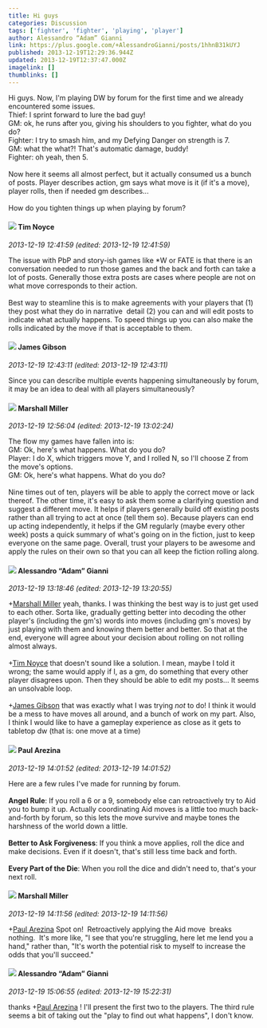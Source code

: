 ```yaml
---
title: Hi guys
categories: Discussion
tags: ['fighter', 'fighter', 'playing', 'player']
author: Alessandro “Adam” Gianni
link: https://plus.google.com/+AlessandroGianni/posts/1hhnB31kUYJ
published: 2013-12-19T12:29:36.944Z
updated: 2013-12-19T12:37:47.000Z
imagelink: []
thumblinks: []
---
```


Hi guys. Now, I&#39;m playing DW by forum for the first time and we already encountered some issues.<br />Thief: I sprint forward to lure the bad guy!<br />GM: ok, he runs after you, giving his shoulders to you fighter, what do you do?<br />Fighter: I try to smash him, and my Defying Danger on strength is 7.<br />GM: what the what?! That&#39;s automatic damage, buddy!<br />Fighter: oh yeah, then 5.<br /><br />Now here it seems all almost perfect, but it actually consumed us a bunch of posts. Player describes action, gm says what move is it (if it&#39;s a move), player rolls, then if needed gm describes...<br /><br />How do you tighten things up when playing by forum?
<div id='comment z13ht3voyvr4cfac423fsfuqtz3agdrdk'>
  <h4><img src='{{site.baseurl}}//images/avatars/101817510642162949254_photo.jpg'> Tim Noyce</h4>
      <p><cite>2013-12-19 12:41:59 (edited: 2013-12-19 12:41:59)</cite></p>
        <p>The issue with PbP and story-ish games like *W or FATE is that there is an conversation needed to run those games and the back and forth can take a lot of posts. Generally those extra posts are cases where people are not on what move corresponds to their action.<br /><br />Best way to steamline this is to make agreements with your players that (1) they post what they do in narrative  detail (2) you can and will edit posts to indicate what actually happens. To speed things up you can also make the rolls indicated by the move if that is acceptable to them.</p>
</div>
        

<div id='comment z13ht3voyvr4cfac423fsfuqtz3agdrdk'>
  <h4><img src='{{site.baseurl}}//images/avatars/114724088999683014890_photo.jpg'> James Gibson</h4>
      <p><cite>2013-12-19 12:43:11 (edited: 2013-12-19 12:43:11)</cite></p>
        <p>Since you can describe multiple events happening simultaneously by forum, it may be an idea to deal with all players simultaneously?</p>
</div>
        

<div id='comment z13ht3voyvr4cfac423fsfuqtz3agdrdk'>
  <h4><img src='{{site.baseurl}}//images/avatars/113927217394445366066_photo.jpg'> Marshall Miller</h4>
      <p><cite>2013-12-19 12:56:04 (edited: 2013-12-19 13:02:24)</cite></p>
        <p>The flow my games have fallen into is:<br />GM: Ok, here&#39;s what happens. What do you do?<br />Player: I do X, which triggers move Y, and I rolled N, so I&#39;ll choose Z from the move&#39;s options.<br />GM: Ok, here&#39;s what happens. What do you do?<br /><br />Nine times out of ten, players will be able to apply the correct move or lack thereof. The other time, it&#39;s easy to ask them some a clarifying question and suggest a different move.  It helps if players generally build off existing posts rather than all trying to act at once (tell them so).  Because players can end up acting independently, it helps if the GM regularly (maybe every other week) posts a quick summary of what&#39;s going on in the fiction, just to keep everyone on the same page. Overall, trust your players to be awesome and apply the rules on their own so that you can all keep the fiction rolling along. </p>
</div>
        

<div id='comment z13ht3voyvr4cfac423fsfuqtz3agdrdk'>
  <h4><img src='{{site.baseurl}}//images/avatars/106679386179477817028_photo.jpg'> Alessandro “Adam” Gianni</h4>
      <p><cite>2013-12-19 13:18:46 (edited: 2013-12-19 13:20:55)</cite></p>
        <p><span class="proflinkWrapper"><span class="proflinkPrefix">+</span><a class="proflink" href="https://plus.google.com/113927217394445366066" oid="113927217394445366066">Marshall Miller</a></span> yeah, thanks. I was thinking the best way is to just get used to each other. Sorta like, gradually getting better into decoding the other player&#39;s (including the gm&#39;s) words into moves (including gm&#39;s moves) by just playing with them and knowing them better and better. So that at the end, everyone will agree about your decision about rolling on not rolling almost always.<br /><br /><span class="proflinkWrapper"><span class="proflinkPrefix">+</span><a class="proflink" href="https://plus.google.com/101817510642162949254" oid="101817510642162949254">Tim Noyce</a></span> that doesn&#39;t sound like a solution. I mean, maybe I told it wrong; the same would apply if I, as a gm, do something that every other player disagrees upon. Then they should be able to edit my posts... It seems an unsolvable loop.<br /><br /><span class="proflinkWrapper"><span class="proflinkPrefix">+</span><a class="proflink" href="https://plus.google.com/114724088999683014890" oid="114724088999683014890">James Gibson</a></span> that was exactly what I was trying <i>not</i> to do! I think it would be a mess to have moves all around, and a bunch of work on my part. Also, I think I would like to have a gameplay experience as close as it gets to tabletop dw (that is: one move at a time)</p>
</div>
        

<div id='comment z13ht3voyvr4cfac423fsfuqtz3agdrdk'>
  <h4><img src='{{site.baseurl}}//images/avatars/111586412879869935960_photo.jpg'> Paul Arezina</h4>
      <p><cite>2013-12-19 14:01:52 (edited: 2013-12-19 14:01:52)</cite></p>
        <p>Here are a few rules I&#39;ve made for running by forum.<br /><br /><b>Angel Rule</b>: If you roll a 6 or a 9, somebody else can retroactively try to Aid you to bump it up. Actually coordinating Aid moves is a little too much back-and-forth by forum, so this lets the move survive and maybe tones the harshness of the world down a little.<br /><br /><b>Better to Ask Forgiveness</b>: If you think a move applies, roll the dice and make decisions. Even if it doesn&#39;t, that&#39;s still less time back and forth.<br /><br /><b>Every Part of the Die</b>: When you roll the dice and didn&#39;t need to, that&#39;s your next roll.</p>
</div>
        

<div id='comment z13ht3voyvr4cfac423fsfuqtz3agdrdk'>
  <h4><img src='{{site.baseurl}}//images/avatars/113927217394445366066_photo.jpg'> Marshall Miller</h4>
      <p><cite>2013-12-19 14:11:56 (edited: 2013-12-19 14:11:56)</cite></p>
        <p><span class="proflinkWrapper"><span class="proflinkPrefix">+</span><a class="proflink" href="https://plus.google.com/111586412879869935960" oid="111586412879869935960">Paul Arezina</a></span> Spot on!  Retroactively applying the Aid move  breaks nothing.  It&#39;s more like, &quot;I see that you&#39;re struggling, here let me lend you a hand,&quot; rather than, &quot;It&#39;s worth the potential risk to myself to increase the odds that you&#39;ll succeed.&quot;</p>
</div>
        

<div id='comment z13ht3voyvr4cfac423fsfuqtz3agdrdk'>
  <h4><img src='{{site.baseurl}}//images/avatars/106679386179477817028_photo.jpg'> Alessandro “Adam” Gianni</h4>
      <p><cite>2013-12-19 15:06:55 (edited: 2013-12-19 15:22:31)</cite></p>
        <p>thanks <span class="proflinkWrapper"><span class="proflinkPrefix">+</span><a class="proflink" href="https://plus.google.com/111586412879869935960" oid="111586412879869935960">Paul Arezina</a></span> ! I&#39;ll present the first two to the players. The third rule seems a bit of taking out the &quot;play to find out what happens&quot;, I don&#39;t know.</p>
</div>
        